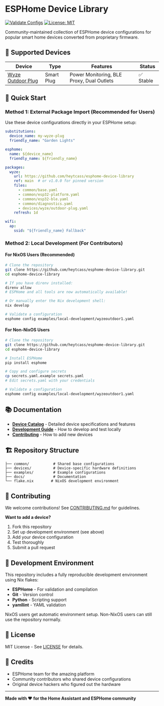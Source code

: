 # ESPHome Device Library

[![Validate Configs](https://github.com/heytcass/esphome-device-library/actions/workflows/validate.yaml/badge.svg)](https://github.com/heytcass/esphome-device-library/actions/workflows/validate.yaml)
[![License: MIT](https://img.shields.io/badge/License-MIT-yellow.svg)](https://opensource.org/licenses/MIT)

Community-maintained collection of ESPHome device configurations for popular smart home devices converted from proprietary firmware.

## 🎯 Supported Devices

| Device | Type | Features | Status |
|--------|------|----------|--------|
| [Wyze Outdoor Plug](devices/wyze/outdoor-plug.yaml) | Smart Plug | Power Monitoring, BLE Proxy, Dual Outlets | ✅ Stable |

## 🚀 Quick Start

### Method 1: External Package Import (Recommended for Users)

Use these device configurations directly in your ESPHome setup:

```yaml
substitutions:
  device_name: my-wyze-plug
  friendly_name: "Garden Lights"

esphome:
  name: ${device_name}
  friendly_name: ${friendly_name}

packages:
  wyze:
    url: https://github.com/heytcass/esphome-device-library
    ref: main  # or v1.0.0 for pinned version
    files:
      - common/base.yaml
      - common/esp32-platform.yaml
      - common/esp32-ble.yaml
      - common/diagnostics.yaml
      - devices/wyze/outdoor-plug.yaml
    refresh: 1d

wifi:
  ap:
    ssid: "${friendly_name} Fallback"
```

### Method 2: Local Development (For Contributors)

#### For NixOS Users (Recommended)

```bash
# Clone the repository
git clone https://github.com/heytcass/esphome-device-library.git
cd esphome-device-library

# If you have direnv installed:
direnv allow
# ESPHome and all tools are now automatically available!

# Or manually enter the Nix development shell:
nix develop

# Validate a configuration
esphome config examples/local-development/wyzeoutdoor1.yaml
```

#### For Non-NixOS Users

```bash
# Clone the repository
git clone https://github.com/heytcass/esphome-device-library.git
cd esphome-device-library

# Install ESPHome
pip install esphome

# Copy and configure secrets
cp secrets.yaml.example secrets.yaml
# Edit secrets.yaml with your credentials

# Validate a configuration
esphome config examples/local-development/wyzeoutdoor1.yaml
```

## 📚 Documentation

- [**Device Catalog**](docs/DEVICES.md) - Detailed device specifications and features
- [**Development Guide**](docs/DEVELOPMENT.md) - How to develop and test locally
- [**Contributing**](docs/CONTRIBUTING.md) - How to add new devices

## 🏗️ Repository Structure

```
├── common/           # Shared base configurations
├── devices/          # Device-specific hardware definitions
├── examples/         # Example configurations
├── docs/             # Documentation
└── flake.nix        # NixOS development environment
```

## 🤝 Contributing

We welcome contributions! See [CONTRIBUTING.md](docs/CONTRIBUTING.md) for guidelines.

**Want to add a device?**
1. Fork this repository
2. Set up development environment (see above)
3. Add your device configuration
4. Test thoroughly
5. Submit a pull request

## 📖 Development Environment

This repository includes a fully reproducible development environment using Nix flakes:

- **ESPHome** - For validation and compilation
- **Git** - Version control
- **Python** - Scripting support
- **yamllint** - YAML validation

NixOS users get automatic environment setup. Non-NixOS users can still use the repository normally.

## 📜 License

MIT License - See [LICENSE](LICENSE) for details.

## 🙏 Credits

- ESPHome team for the amazing platform
- Community contributors who shared device configurations
- Original device hackers who figured out the hardware

---

**Made with ❤️ for the Home Assistant and ESPHome community**
